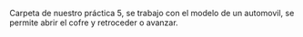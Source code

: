 Carpeta de nuestro práctica 5, se trabajo con el modelo de un automovil, se permite abrir el cofre y retroceder o avanzar.
